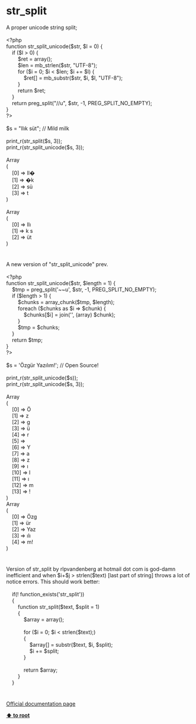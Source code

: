 # str_split




<div class="phpcode"><span class="html">
A proper unicode string split;<br><br><span class="default">&lt;?php<br></span><span class="keyword">function </span><span class="default">str_split_unicode</span><span class="keyword">(</span><span class="default">$str</span><span class="keyword">, </span><span class="default">$l </span><span class="keyword">= </span><span class="default">0</span><span class="keyword">) {<br>&#xA0; &#xA0; if (</span><span class="default">$l </span><span class="keyword">&gt; </span><span class="default">0</span><span class="keyword">) {<br>&#xA0; &#xA0; &#xA0; &#xA0; </span><span class="default">$ret </span><span class="keyword">= array();<br>&#xA0; &#xA0; &#xA0; &#xA0; </span><span class="default">$len </span><span class="keyword">= </span><span class="default">mb_strlen</span><span class="keyword">(</span><span class="default">$str</span><span class="keyword">, </span><span class="string">&quot;UTF-8&quot;</span><span class="keyword">);<br>&#xA0; &#xA0; &#xA0; &#xA0; for (</span><span class="default">$i </span><span class="keyword">= </span><span class="default">0</span><span class="keyword">; </span><span class="default">$i </span><span class="keyword">&lt; </span><span class="default">$len</span><span class="keyword">; </span><span class="default">$i </span><span class="keyword">+= </span><span class="default">$l</span><span class="keyword">) {<br>&#xA0; &#xA0; &#xA0; &#xA0; &#xA0; &#xA0; </span><span class="default">$ret</span><span class="keyword">[] = </span><span class="default">mb_substr</span><span class="keyword">(</span><span class="default">$str</span><span class="keyword">, </span><span class="default">$i</span><span class="keyword">, </span><span class="default">$l</span><span class="keyword">, </span><span class="string">&quot;UTF-8&quot;</span><span class="keyword">);<br>&#xA0; &#xA0; &#xA0; &#xA0; }<br>&#xA0; &#xA0; &#xA0; &#xA0; return </span><span class="default">$ret</span><span class="keyword">;<br>&#xA0; &#xA0; }<br>&#xA0; &#xA0; return </span><span class="default">preg_split</span><span class="keyword">(</span><span class="string">&quot;//u&quot;</span><span class="keyword">, </span><span class="default">$str</span><span class="keyword">, -</span><span class="default">1</span><span class="keyword">, </span><span class="default">PREG_SPLIT_NO_EMPTY</span><span class="keyword">);<br>}<br></span><span class="default">?&gt;<br></span><br>$s = &quot;Il&#x131;k s&#xFC;t&quot;; // Mild milk<br><br>print_r(str_split($s, 3));<br>print_r(str_split_unicode($s, 3));<br><br>Array<br>(<br>&#xA0; &#xA0; [0] =&gt; Il&#xFFFD;<br>&#xA0; &#xA0; [1] =&gt; &#xFFFD;k <br>&#xA0; &#xA0; [2] =&gt; s&#xFC;<br>&#xA0; &#xA0; [3] =&gt; t<br>)<br><br>Array<br>(<br>&#xA0; &#xA0; [0] =&gt; Il&#x131;<br>&#xA0; &#xA0; [1] =&gt; k s<br>&#xA0; &#xA0; [2] =&gt; &#xFC;t<br>)</span>
</div>
  

#


<div class="phpcode"><span class="html">
A new version of &quot;str_split_unicode&quot; prev.<br><br><span class="default">&lt;?php<br></span><span class="keyword">function </span><span class="default">str_split_unicode</span><span class="keyword">(</span><span class="default">$str</span><span class="keyword">, </span><span class="default">$length </span><span class="keyword">= </span><span class="default">1</span><span class="keyword">) {<br>&#xA0; &#xA0; </span><span class="default">$tmp </span><span class="keyword">= </span><span class="default">preg_split</span><span class="keyword">(</span><span class="string">&apos;~~u&apos;</span><span class="keyword">, </span><span class="default">$str</span><span class="keyword">, -</span><span class="default">1</span><span class="keyword">, </span><span class="default">PREG_SPLIT_NO_EMPTY</span><span class="keyword">);<br>&#xA0; &#xA0; if (</span><span class="default">$length </span><span class="keyword">&gt; </span><span class="default">1</span><span class="keyword">) {<br>&#xA0; &#xA0; &#xA0; &#xA0; </span><span class="default">$chunks </span><span class="keyword">= </span><span class="default">array_chunk</span><span class="keyword">(</span><span class="default">$tmp</span><span class="keyword">, </span><span class="default">$length</span><span class="keyword">);<br>&#xA0; &#xA0; &#xA0; &#xA0; foreach (</span><span class="default">$chunks </span><span class="keyword">as </span><span class="default">$i </span><span class="keyword">=&gt; </span><span class="default">$chunk</span><span class="keyword">) {<br>&#xA0; &#xA0; &#xA0; &#xA0; &#xA0; &#xA0; </span><span class="default">$chunks</span><span class="keyword">[</span><span class="default">$i</span><span class="keyword">] = </span><span class="default">join</span><span class="keyword">(</span><span class="string">&apos;&apos;</span><span class="keyword">, (array) </span><span class="default">$chunk</span><span class="keyword">);<br>&#xA0; &#xA0; &#xA0; &#xA0; }<br>&#xA0; &#xA0; &#xA0; &#xA0; </span><span class="default">$tmp </span><span class="keyword">= </span><span class="default">$chunks</span><span class="keyword">;<br>&#xA0; &#xA0; }<br>&#xA0; &#xA0; return </span><span class="default">$tmp</span><span class="keyword">;<br>}<br></span><span class="default">?&gt;<br></span><br>$s = &apos;&#xD6;zg&#xFC;r Yaz&#x131;l&#x131;m!&apos;; // Open Source!<br><br>print_r(str_split_unicode($s));<br>print_r(str_split_unicode($s, 3));<br><br>Array<br>(<br>&#xA0; &#xA0; [0] =&gt; &#xD6;<br>&#xA0; &#xA0; [1] =&gt; z<br>&#xA0; &#xA0; [2] =&gt; g<br>&#xA0; &#xA0; [3] =&gt; &#xFC;<br>&#xA0; &#xA0; [4] =&gt; r<br>&#xA0; &#xA0; [5] =&gt;&#xA0; <br>&#xA0; &#xA0; [6] =&gt; Y<br>&#xA0; &#xA0; [7] =&gt; a<br>&#xA0; &#xA0; [8] =&gt; z<br>&#xA0; &#xA0; [9] =&gt; &#x131;<br>&#xA0; &#xA0; [10] =&gt; l<br>&#xA0; &#xA0; [11] =&gt; &#x131;<br>&#xA0; &#xA0; [12] =&gt; m<br>&#xA0; &#xA0; [13] =&gt; !<br>)<br>Array<br>(<br>&#xA0; &#xA0; [0] =&gt; &#xD6;zg<br>&#xA0; &#xA0; [1] =&gt; &#xFC;r <br>&#xA0; &#xA0; [2] =&gt; Yaz<br>&#xA0; &#xA0; [3] =&gt; &#x131;l&#x131;<br>&#xA0; &#xA0; [4] =&gt; m!<br>)</span>
</div>
  

#


<div class="phpcode"><span class="html">
Version of str_split by rlpvandenberg at hotmail dot com is god-damn inefficient and when $i+$j &gt; strlen($text) [last part of string] throws a lot of notice errors. This should work better:<br><br>&#xA0; &#xA0; if(! function_exists(&apos;str_split&apos;))<br>&#xA0; &#xA0; {<br>&#xA0; &#xA0; &#xA0; &#xA0; function str_split($text, $split = 1)<br>&#xA0; &#xA0; &#xA0; &#xA0; {<br>&#xA0; &#xA0; &#xA0; &#xA0; &#xA0; &#xA0; $array = array();<br>&#xA0; &#xA0; &#xA0; &#xA0; &#xA0; &#xA0; <br>&#xA0; &#xA0; &#xA0; &#xA0; &#xA0; &#xA0; for ($i = 0; $i &lt; strlen($text);)<br>&#xA0; &#xA0; &#xA0; &#xA0; &#xA0; &#xA0; {<br>&#xA0; &#xA0; &#xA0; &#xA0; &#xA0; &#xA0; &#xA0; &#xA0; $array[] = substr($text, $i, $split);<br>&#xA0; &#xA0; &#xA0; &#xA0; &#xA0; &#xA0; &#xA0; &#xA0; $i += $split;<br>&#xA0; &#xA0; &#xA0; &#xA0; &#xA0; &#xA0; }<br>&#xA0; &#xA0; &#xA0; &#xA0; &#xA0; &#xA0; <br>&#xA0; &#xA0; &#xA0; &#xA0; &#xA0; &#xA0; return $array;<br>&#xA0; &#xA0; &#xA0; &#xA0; }<br>&#xA0; &#xA0; }</span>
</div>
  

#

[Official documentation page](https://www.php.net/manual/en/function.str-split.php)

**[⬆ to root](/)**